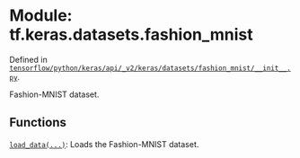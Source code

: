 <div itemscope itemtype="http://developers.google.com/ReferenceObject">
<meta itemprop="name" content="tf.keras.datasets.fashion_mnist" />
<meta itemprop="path" content="Stable" />
</div>

# Module: tf.keras.datasets.fashion_mnist



Defined in [`tensorflow/python/keras/api/_v2/keras/datasets/fashion_mnist/__init__.py`](/code/stable/tensorflow/python/keras/api/_v2/keras/datasets/fashion_mnist/__init__.py).

Fashion-MNIST dataset.

## Functions

[`load_data(...)`](../../../tf/keras/datasets/fashion_mnist/load_data.md): Loads the Fashion-MNIST dataset.

